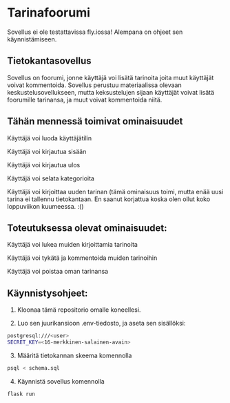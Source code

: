 # Tarinafoorumi
Sovellus ei ole testattavissa fly.iossa! Alempana on ohjeet sen käynnistämiseen.

## Tietokantasovellus
Sovellus on foorumi, jonne käyttäjä voi lisätä tarinoita joita muut käyttäjät voivat kommentoida.
Sovellus perustuu materiaalissa olevaan keskustelusovellukseen, mutta keksustelujen sijaan käyttäjät voivat lisätä foorumille tarinansa, ja muut voivat kommentoida niitä.

## Tähän mennessä toimivat ominaisuudet
Käyttäjä voi luoda käyttäjätilin

Käyttäjä voi kirjautua sisään

Käyttäjä voi kirjautua ulos

Käyttäjä voi selata kategorioita

Käyttäjä voi kirjoittaa uuden tarinan (tämä ominaisuus toimi, mutta enää uusi tarina ei tallennu tietokantaan. En saanut korjattua koska olen ollut koko loppuviikon kuumeessa. :()

## Toteutuksessa olevat ominaisuudet:
Käyttäjä voi lukea muiden kirjoittamia tarinoita

Käyttäjä voi tykätä ja kommentoida muiden tarinoihin

Käyttäjä voi poistaa oman tarinansa

## Käynnistysohjeet:
1. Kloonaa tämä repositorio omalle koneellesi.

2. Luo sen juurikansioon .env-tiedosto, ja aseta sen sisällöksi:
```bash
postgresql:///<user>
SECRET_KEY=<16-merkkinen-salainen-avain>
```

3. Määritä tietokannan skeema komennolla
```bash
psql < schema.sql
```

4. Käynnistä sovellus komennolla
```bash
flask run
```

